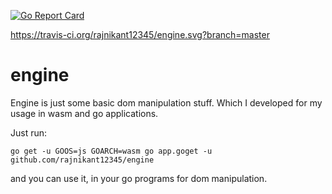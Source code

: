 [![Go Report Card](https://goreportcard.com/badge/github.com/rajnikant12345/engine)](https://goreportcard.com/report/github.com/rajnikant12345/engine)

https://travis-ci.org/rajnikant12345/engine.svg?branch=master

# engine

Engine is just some basic dom manipulation stuff. Which I developed for my usage in wasm and go applications.

Just run:

`go get -u GOOS=js GOARCH=wasm go app.goget -u github.com/rajnikant12345/engine`

and you can use it, in your go programs for dom manipulation.
